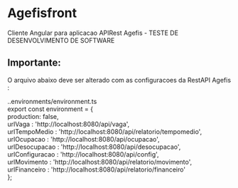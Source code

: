 # Agefisfront

Cliente Angular para aplicacao APIRest Agefis - TESTE DE DESENVOLVIMENTO DE SOFTWARE

## Importante:
O arquivo  abaixo deve ser alterado com as configuracoes da RestAPI Agefis :

..environments/environment.ts<br/>
export const environment = {<br/>
  production: false,<br/>
  urlVaga : 'http://localhost:8080/api/vaga',<br/>
  urlTempoMedio : 'http://localhost:8080/api/relatorio/tempomedio',<br/>
  urlOcupacao : 'http://localhost:8080/api/ocupacao',<br/>
  urlDesocupacao : 'http://localhost:8080/api/desocupacao',<br/>
  urlConfiguracao : 'http://localhost:8080/api/config',<br/>
  urlMovimento : 'http://localhost:8080/api/relatorio/movimento',<br/>
  urlFinanceiro : 'http://localhost:8080/api/relatorio/financeiro'<br/>
};
